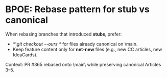 <!-- status: stub; target: 150+ words -->
<!-- status: stub; target: 150+ words -->
<!-- status: stub; target: 150+ words -->
<!-- status: stub; target: 150+ words -->
<!-- status: stub; target: 150+ words -->
<!-- status: stub; target: 150+ words -->
<!-- status: stub; target: 150+ words -->
# BPOE: Rebase pattern for stub vs canonical

When rebasing branches that introduced **stubs**, prefer:
- **\git checkout --ours <path>\** for files already canonical on \main\.
- Keep feature content only for **net-new** files (e.g., new CC articles, new IdeaCards).

Context: PR #365 rebased onto \main\ while preserving canonical Articles 3–5.







